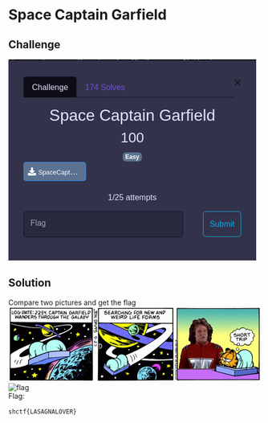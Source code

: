 # Space Captain Garfield
## Challenge
![challenge](https://github.com/TwentySick/CTF/blob/2c621233874d6a1ec4614ff6423bdbc9abb47bba/2022/Space%20Heroes%20CTF/forensics/space_captain_garfield/images/challenge.png)
## Solution
Compare two pictures and get the flag\
![original](https://github.com/TwentySick/CTF/blob/2c621233874d6a1ec4614ff6423bdbc9abb47bba/2022/Space%20Heroes%20CTF/forensics/space_captain_garfield/images/1942.png)\
![flag](https://github.com/TwentySick/CTF/blob/2c621233874d6a1ec4614ff6423bdbc9abb47bba/2022/Space%20Heroes%20CTF/forensics/space_captain_garfield/images/SpaceCaptainGarfield.png)\
Flag:
```
shctf{LASAGNALOVER}
```
